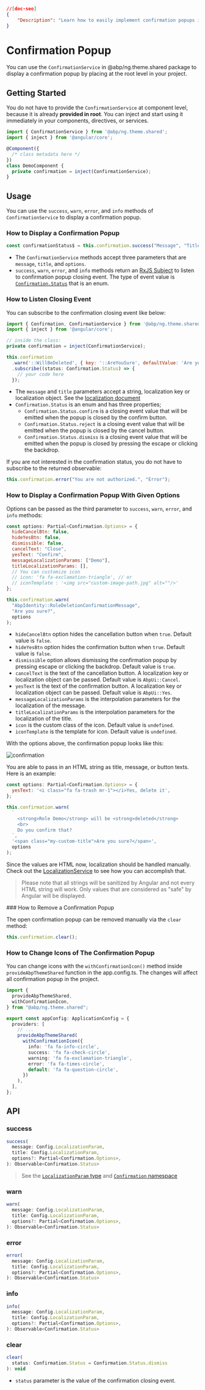 ```json
//[doc-seo]
{
    "Description": "Learn how to easily implement confirmation popups in your Angular project using the `ConfirmationService` from ABP Framework."
}
```

# Confirmation Popup

You can use the `ConfirmationService` in @abp/ng.theme.shared package to display a confirmation popup by placing at the root level in your project.

## Getting Started

You do not have to provide the `ConfirmationService` at component level, because it is already **provided in root**. You can inject and start using it immediately in your components, directives, or services.

```js
import { ConfirmationService } from '@abp/ng.theme.shared';
import { inject } from '@angular/core';

@Component({
  /* class metadata here */
})
class DemoComponent {
  private confirmation = inject(ConfirmationService);
}
```

## Usage

You can use the `success`, `warn`, `error`, and `info` methods of `ConfirmationService` to display a confirmation popup.

### How to Display a Confirmation Popup

```js
const confirmationStatus$ = this.confirmation.success("Message", "Title");
```

- The `ConfirmationService` methods accept three parameters that are `message`, `title`, and `options`.
- `success`, `warn`, `error`, and `info` methods return an [RxJS Subject](https://rxjs-dev.firebaseapp.com/guide/subject) to listen to confirmation popup closing event. The type of event value is [`Confirmation.Status`](https://github.com/abpframework/abp/blob/master/npm/ng-packs/packages/theme-shared/src/lib/models/confirmation.ts#L24) that is an enum.

### How to Listen Closing Event

You can subscribe to the confirmation closing event like below:

```js
import { Confirmation, ConfirmationService } from '@abp/ng.theme.shared';
import { inject } from '@angular/core';

// inside the class:
private confirmation = inject(ConfirmationService);

this.confirmation
  .warn('::WillBeDeleted', { key: '::AreYouSure', defaultValue: 'Are you sure?' })
  .subscribe((status: Confirmation.Status) => {
    // your code here
  });
```

- The `message` and `title` parameters accept a string, localization key or localization object. See the [localization document](./localization.md)
- `Confirmation.Status` is an enum and has three properties;
  - `Confirmation.Status.confirm` is a closing event value that will be emitted when the popup is closed by the confirm button.
  - `Confirmation.Status.reject` is a closing event value that will be emitted when the popup is closed by the cancel button.
  - `Confirmation.Status.dismiss` is a closing event value that will be emitted when the popup is closed by pressing the escape or clicking the backdrop.

If you are not interested in the confirmation status, you do not have to subscribe to the returned observable:

```js
this.confirmation.error("You are not authorized.", "Error");
```

### How to Display a Confirmation Popup With Given Options

Options can be passed as the third parameter to `success`, `warn`, `error`, and `info` methods:

```js
const options: Partial<Confirmation.Options> = {
  hideCancelBtn: false,
  hideYesBtn: false,
  dismissible: false,
  cancelText: "Close",
  yesText: "Confirm",
  messageLocalizationParams: ["Demo"],
  titleLocalizationParams: [],
  // You can customize icon
  // icon: 'fa fa-exclamation-triangle', // or
  // iconTemplate : '<img src="custom-image-path.jpg" alt=""/>'
};

this.confirmation.warn(
  "AbpIdentity::RoleDeletionConfirmationMessage",
  "Are you sure?",
  options
);
```

- `hideCancelBtn` option hides the cancellation button when `true`. Default value is `false`.
- `hideYesBtn` option hides the confirmation button when `true`. Default value is `false`.
- `dismissible` option allows dismissing the confirmation popup by pressing escape or clicking the backdrop. Default value is `true`.
- `cancelText` is the text of the cancellation button. A localization key or localization object can be passed. Default value is `AbpUi::Cancel`.
- `yesText` is the text of the confirmation button. A localization key or localization object can be passed. Default value is `AbpUi::Yes`.
- `messageLocalizationParams` is the interpolation parameters for the localization of the message.
- `titleLocalizationParams` is the interpolation parameters for the localization of the title.
- `icon` is the custom class of the icon. Default value is `undefined`.
- `iconTemplate` is the template for icon. Default value is `undefined`.

With the options above, the confirmation popup looks like this:

![confirmation](./images/confirmation.png)

You are able to pass in an HTML string as title, message, or button texts. Here is an example:

```js
const options: Partial<Confirmation.Options> = {
  yesText: '<i class="fa fa-trash mr-1"></i>Yes, delete it',
};

this.confirmation.warn(
  `
    <strong>Role Demo</strong> will be <strong>deleted</strong>
    <br>
    Do you confirm that?
  `,
  '<span class="my-custom-title">Are you sure?</span>',
  options
);
```

Since the values are HTML now, localization should be handled manually. Check out the [LocalizationService](./localization#using-the-localization-service) to see how you can accomplish that.

> Please note that all strings will be sanitized by Angular and not every HTML string will work. Only values that are considered as "safe" by Angular will be displayed.

### How to Remove a Confirmation Popup

The open confirmation popup can be removed manually via the `clear` method:

```js
this.confirmation.clear();
```

### How to Change Icons of The Confirmation Popup

You can change icons with the `withConfirmationIcon()` method inside `provideAbpThemeShared` function in the app.config.ts. The changes will affect all confirmation popup in the project.

```ts
import {
  provideAbpThemeShared,
  withConfirmationIcon,
} from "@abp/ng.theme.shared";

export const appConfig: ApplicationConfig = {
  providers: [
    // ...
    provideAbpThemeShared(
      withConfirmationIcon({
        info: 'fa fa-info-circle',
        success: 'fa fa-check-circle',
        warning: 'fa fa-exclamation-triangle',
        error: 'fa fa-times-circle',
        default: 'fa fa-question-circle',
      })
    ),
  ],
};
```

## API

### success

```js
success(
  message: Config.LocalizationParam,
  title: Config.LocalizationParam,
  options?: Partial<Confirmation.Options>,
): Observable<Confirmation.Status>
```

> See the [`LocalizationParam` type](https://github.com/abpframework/abp/blob/master/npm/ng-packs/packages/core/src/lib/models/localization.ts#L6) and [`Confirmation` namespace](https://github.com/abpframework/abp/blob/master/npm/ng-packs/packages/theme-shared/src/lib/models/confirmation.ts)

### warn

```js
warn(
  message: Config.LocalizationParam,
  title: Config.LocalizationParam,
  options?: Partial<Confirmation.Options>,
): Observable<Confirmation.Status>
```

### error

```js
error(
  message: Config.LocalizationParam,
  title: Config.LocalizationParam,
  options?: Partial<Confirmation.Options>,
): Observable<Confirmation.Status>
```

### info

```js
info(
  message: Config.LocalizationParam,
  title: Config.LocalizationParam,
  options?: Partial<Confirmation.Options>,
): Observable<Confirmation.Status>
```

### clear

```js
clear(
  status: Confirmation.Status = Confirmation.Status.dismiss
): void
```

- `status` parameter is the value of the confirmation closing event.
